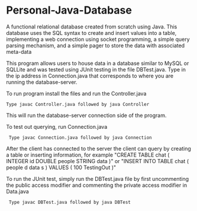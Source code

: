 # Personal-Java-Database
A functional relational database created from scratch using Java. This database uses the SQL syntax to create and insert values into a table, implementing a web connection using socket programming, a simple query parsing mechanism, and a simple pager to store the data with associated meta-data

This program allows users to house data in a database similar to MySQL or SQLLite and was tested using JUnit testing in the file DBTest.java.
Type in the ip address in Connection.java that corresponds to where you are running the database-server.

To run program install the files and run the Controller.java 
```
Type javac Controller.java followed by java Controller 
```
This will run the database-server connection side of the program. 

To test out querying, run Connection.java
```
 Type javac Connection.java followed by java Connection
```
After the client has connected to the server the client can query by creating a table or inserting information, for example
"CREATE TABLE chat ( INTEGER id DOUBLE people STRING data )" or "INSERT INTO TABLE chat ( people d data s ) VALUES ( 100 TestingOut )"

To run the JUnit test, simply run the DBTest.java file by first uncommenting the public access modifier and commenting the private access modifier in Data.java
```
 Type javac DBTest.java followed by java DBTest
```

